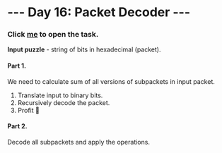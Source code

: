 # --- Day 16: Packet Decoder ---

### Click [me](https://adventofcode.com/2021/day/16) to open the task.

**Input puzzle** - string of bits in hexadecimal (packet).

#### Part 1.
We need to calculate sum of all versions of subpackets in input packet.
1) Translate input to binary bits.
2) Recursively decode the packet.
3) Profit 🤪

#### Part 2.
Decode all subpackets and apply the operations.